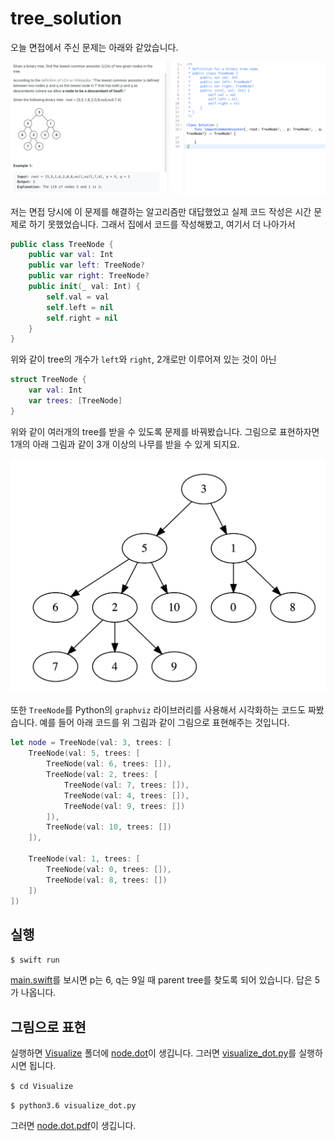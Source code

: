 # tree_solution

오늘 면접에서 주신 문제는 아래와 같았습니다.

![0](Images/0.png)

저는 면접 당시에 이 문제를 해결하는 알고리즘만 대답했었고 실제 코드 작성은 시간 문제로 하기 못했었습니다. 그래서 집에서 코드를 작성해봤고, 여기서 더 나아가서

```swift
public class TreeNode {
    public var val: Int
    public var left: TreeNode?
    public var right: TreeNode?
    public init(_ val: Int) {
        self.val = val
        self.left = nil
        self.right = nil
    }
}
```

위와 같이 tree의 개수가 `left`와 `right`, 2개로만 이루어져 있는 것이 아닌

```swift
struct TreeNode {
    var val: Int
    var trees: [TreeNode]
}
```

위와 같이 여러개의 tree를 받을 수 있도록 문제를 바꿔봤습니다. 그림으로 표현하자면 1개의 아래 그림과 같이 3개 이상의 나무를 받을 수 있게 되지요.

![1](Images/1.png)

또한 `TreeNode`를 Python의 `graphviz` 라이브러리를 사용해서 시각화하는 코드도 짜봤습니다. 예를 들어 아래 코드를 위 그림과 같이 그림으로 표현해주는 것입니다.

```swift
let node = TreeNode(val: 3, trees: [
    TreeNode(val: 5, trees: [
        TreeNode(val: 6, trees: []),
        TreeNode(val: 2, trees: [
            TreeNode(val: 7, trees: []),
            TreeNode(val: 4, trees: []),
            TreeNode(val: 9, trees: [])
        ]),
        TreeNode(val: 10, trees: [])
    ]),

    TreeNode(val: 1, trees: [
        TreeNode(val: 0, trees: []),
        TreeNode(val: 8, trees: [])
    ])
])
```

## 실행

`$ swift run`

[main.swift](Sources/main.swift)를 보시면 p는 6, q는 9일 때 parent tree를 찾도록 되어 있습니다. 답은 5가 나옵니다.

## 그림으로 표현

실행하면 [Visualize](Visualize) 폴더에 [node.dot](Visualize/node.dot)이 생깁니다. 그러면 [visualize_dot.py](Visualize/visualize_dot.py)를 실행하시면 됩니다.

`$ cd Visualize`

`$ python3.6 visualize_dot.py`

그러면 [node.dot.pdf](Visualize/node.dot.pdf)이 생깁니다.
